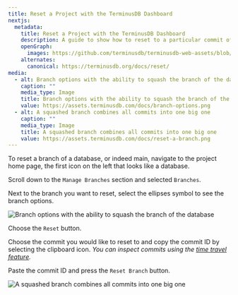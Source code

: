 ```yaml
---
title: Reset a Project with the TerminusDB Dashboard
nextjs:
  metadata:
    title: Reset a Project with the TerminusDB Dashboard
    description: A guide to show how to reset to a particular commit of a branch or main using the TerminusDB dashboard.
    openGraph:
      images: https://github.com/terminusdb/terminusdb-web-assets/blob/master/docs/reset-a-branch.png?raw=true
    alternates:
      canonical: https://terminusdb.org/docs/reset/
media:
  - alt: Branch options with the ability to squash the branch of the database
    caption: ""
    media_type: Image
    title: Branch options with the ability to squash the branch of the database
    value: https://assets.terminusdb.com/docs/branch-options.png
  - alt: A squashed branch combines all commits into one big one
    caption: ""
    media_type: Image
    title: A squashed branch combines all commits into one big one
    value: https://assets.terminusdb.com/docs/reset-a-branch.png
---
```


To reset a branch of a database, or indeed main, navigate to the project home page, the first icon on the left that looks like a database.

Scroll down to the `Manage Branches` section and selected `Branches`.

Next to the branch you want to reset, select the ellipses symbol to see the branch options.

![Branch options with the ability to squash the branch of the database](https://assets.terminusdb.com/docs/branch-options.png)

Choose the `Reset` button.

Choose the commit you would like to reset to and copy the commit ID by selecting the clipboard icon. _You can inspect commits using the [time travel feature](/docs/time-travel/)._

Paste the commit ID and press the `Reset Branch` button.

![A squashed branch combines all commits into one big one](https://assets.terminusdb.com/docs/reset-a-branch.png)